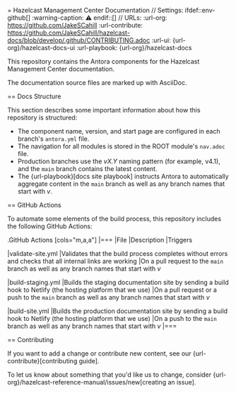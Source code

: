 = Hazelcast Management Center Documentation
// Settings:
ifdef::env-github[]
:warning-caption: :warning:
endif::[]
// URLs:
:url-org: https://github.com/JakeSCahill
:url-contribute: https://github.com/JakeSCahill/hazelcast-docs/blob/develop/.github/CONTRIBUTING.adoc
:url-ui: {url-org}/hazelcast-docs-ui
:url-playbook: {url-org}/hazelcast-docs

This repository contains the Antora components for the Hazelcast Management Center documentation.

The documentation source files are marked up with AsciiDoc.

== Docs Structure

This section describes some important information about how this repository is structured:

- The component name, version, and start page are configured in each branch's `antora.yml` file.
- The navigation for all modules is stored in the ROOT module's `nav.adoc` file.
- Production branches use the *vX.Y* naming pattern (for example, v4.1), and the `main` branch contains the latest content.
- The {url-playbook}[docs site playbook] instructs Antora to automatically aggregate content in the `main` branch as well as any branch names that start with *v*.

== GitHub Actions

To automate some elements of the build process, this repository includes the following GitHub Actions:

.GitHub Actions
[cols="m,a,a"]
|===
|File |Description |Triggers

|validate-site.yml
|Validates that the build process completes without errors and checks that all internal links are working
|On a pull request to the `main` branch as well as any branch names that start with *v*

|build-staging.yml
|Builds the staging documentation site by sending a build hook to Netlify (the hosting platform that we use)
|On a pull request or a push to the `main` branch as well as any branch names that start with *v*

|build-site.yml
|Builds the production documentation site by sending a build hook to Netlify (the hosting platform that we use)
|On a push to the `main` branch as well as any branch names that start with *v*
|===

== Contributing

If you want to add a change or contribute new content, see our {url-contribute}[contributing guide].

To let us know about something that you'd like us to change, consider {url-org}/hazelcast-reference-manual/issues/new[creating an issue].
